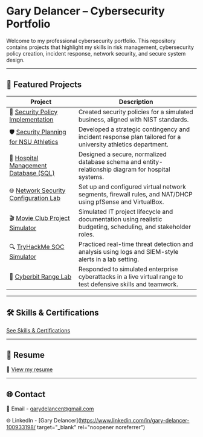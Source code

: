 # Gary Delancer – Cybersecurity Portfolio

Welcome to my professional cybersecurity portfolio. This repository contains projects that highlight my skills in risk management, cybersecurity policy creation, incident response, network security, and secure system design.

---

## 📁 Featured Projects

| Project | Description |
|--------|-------------|
| 🔐 [Security Policy Implementation](./projects/mb-business-policy-implementation) | Created security policies for a simulated business, aligned with NIST standards. |
| 🛡️ [Security Planning for NSU Athletics](./projects/strategic-security-plan) | Developed a strategic contingency and incident response plan tailored for a university athletics department. |
| 🏥 [Hospital Management Database (SQL)](./projects/hospital-database-project) | Designed a secure, normalized database schema and entity-relationship diagram for hospital systems. |
| 🌐 [Network Security Configuration Lab](./projects/network-security-configuration-lab) | Set up and configured virtual network segments, firewall rules, and NAT/DHCP using pfSense and VirtualBox. |
| 🎬 [Movie Club Project Simulator](./projects/movie-club-project-simulator) | Simulated IT project lifecycle and documentation using realistic budgeting, scheduling, and stakeholder roles. |
| 🔍 [TryHackMe SOC Simulator](./projects/tryhackme-soc-simulator) | Practiced real-time threat detection and analysis using logs and SIEM-style alerts in a lab setting. |
| 🚨 [Cyberbit Range Lab](./projects/cyberbit-range-lab) | Responded to simulated enterprise cyberattacks in a live virtual range to test defensive skills and teamwork. |

---

## 🛠️ Skills & Certifications
[See Skills & Certifications](./skills-certifications.md)

---

## 📄 Resume

📎 [View my resume](https://github.com/user-attachments/files/20711059/GaryDelancer.pdf)



---

## 🌐 Contact

📩 Email - garydelancer@gmail.com


🌐 LinkedIn - [Gary Delancer](https://www.linkedin.com/in/gary-delancer-100933198/ target="_blank" rel="noopener noreferrer")
